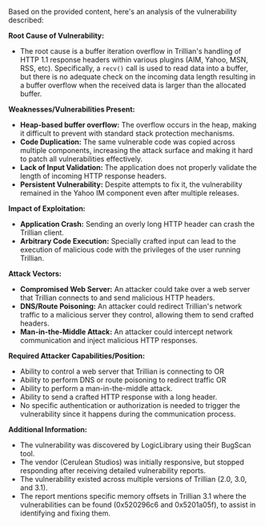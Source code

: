 Based on the provided content, here's an analysis of the vulnerability described:

**Root Cause of Vulnerability:**
- The root cause is a buffer iteration overflow in Trillian's handling of HTTP 1.1 response headers within various plugins (AIM, Yahoo, MSN, RSS, etc). Specifically, a `recv()` call is used to read data into a buffer, but there is no adequate check on the incoming data length resulting in a buffer overflow when the received data is larger than the allocated buffer.

**Weaknesses/Vulnerabilities Present:**
- **Heap-based buffer overflow:** The overflow occurs in the heap, making it difficult to prevent with standard stack protection mechanisms.
- **Code Duplication:** The same vulnerable code was copied across multiple components, increasing the attack surface and making it hard to patch all vulnerabilities effectively.
- **Lack of Input Validation:** The application does not properly validate the length of incoming HTTP response headers.
- **Persistent Vulnerability:** Despite attempts to fix it, the vulnerability remained in the Yahoo IM component even after multiple releases.

**Impact of Exploitation:**
- **Application Crash:** Sending an overly long HTTP header can crash the Trillian client.
- **Arbitrary Code Execution:** Specially crafted input can lead to the execution of malicious code with the privileges of the user running Trillian.

**Attack Vectors:**
- **Compromised Web Server:** An attacker could take over a web server that Trillian connects to and send malicious HTTP headers.
- **DNS/Route Poisoning:** An attacker could redirect Trillian's network traffic to a malicious server they control, allowing them to send crafted headers.
- **Man-in-the-Middle Attack:** An attacker could intercept network communication and inject malicious HTTP responses.

**Required Attacker Capabilities/Position:**
- Ability to control a web server that Trillian is connecting to OR
- Ability to perform DNS or route poisoning to redirect traffic OR
- Ability to perform a man-in-the-middle attack.
- Ability to send a crafted HTTP response with a long header.
- No specific authentication or authorization is needed to trigger the vulnerability since it happens during the communication process.

**Additional Information:**
- The vulnerability was discovered by LogicLibrary using their BugScan tool.
- The vendor (Cerulean Studios) was initially responsive, but stopped responding after receiving detailed vulnerability reports.
- The vulnerability existed across multiple versions of Trillian (2.0, 3.0, and 3.1).
- The report mentions specific memory offsets in Trillian 3.1 where the vulnerabilities can be found (0x520296c6 and 0x5201a05f), to assist in identifying and fixing them.
